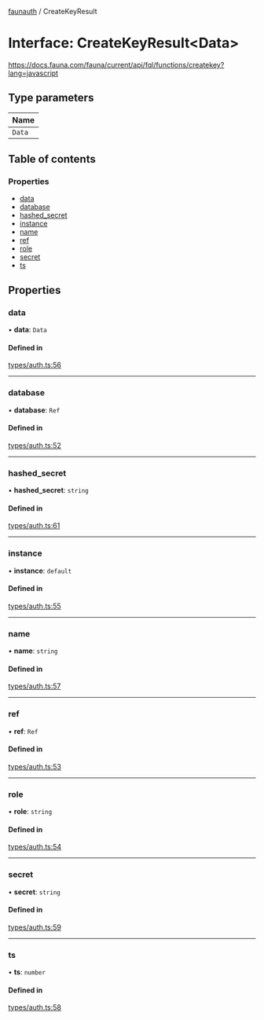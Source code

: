 [faunauth](../index.md) / CreateKeyResult

# Interface: CreateKeyResult<Data\>

https://docs.fauna.com/fauna/current/api/fql/functions/createkey?lang=javascript

## Type parameters

| Name |
| :------ |
| `Data` |

## Table of contents

### Properties

- [data](CreateKeyResult.md#data)
- [database](CreateKeyResult.md#database)
- [hashed\_secret](CreateKeyResult.md#hashed_secret)
- [instance](CreateKeyResult.md#instance)
- [name](CreateKeyResult.md#name)
- [ref](CreateKeyResult.md#ref)
- [role](CreateKeyResult.md#role)
- [secret](CreateKeyResult.md#secret)
- [ts](CreateKeyResult.md#ts)

## Properties

### data

• **data**: `Data`

#### Defined in

[types/auth.ts:56](https://github.com/alexnitta/faunauth/blob/b5e2f1f/src/types/auth.ts#L56)

___

### database

• **database**: `Ref`

#### Defined in

[types/auth.ts:52](https://github.com/alexnitta/faunauth/blob/b5e2f1f/src/types/auth.ts#L52)

___

### hashed\_secret

• **hashed\_secret**: `string`

#### Defined in

[types/auth.ts:61](https://github.com/alexnitta/faunauth/blob/b5e2f1f/src/types/auth.ts#L61)

___

### instance

• **instance**: `default`

#### Defined in

[types/auth.ts:55](https://github.com/alexnitta/faunauth/blob/b5e2f1f/src/types/auth.ts#L55)

___

### name

• **name**: `string`

#### Defined in

[types/auth.ts:57](https://github.com/alexnitta/faunauth/blob/b5e2f1f/src/types/auth.ts#L57)

___

### ref

• **ref**: `Ref`

#### Defined in

[types/auth.ts:53](https://github.com/alexnitta/faunauth/blob/b5e2f1f/src/types/auth.ts#L53)

___

### role

• **role**: `string`

#### Defined in

[types/auth.ts:54](https://github.com/alexnitta/faunauth/blob/b5e2f1f/src/types/auth.ts#L54)

___

### secret

• **secret**: `string`

#### Defined in

[types/auth.ts:59](https://github.com/alexnitta/faunauth/blob/b5e2f1f/src/types/auth.ts#L59)

___

### ts

• **ts**: `number`

#### Defined in

[types/auth.ts:58](https://github.com/alexnitta/faunauth/blob/b5e2f1f/src/types/auth.ts#L58)
